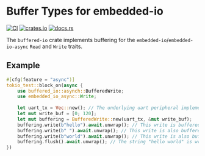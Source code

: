 # Buffer Types for embedded-io

[![CI](https://github.com/rmja/buffered-io/actions/workflows/ci.yaml/badge.svg)](https://github.com/rmja/buffered-io/actions/workflows/ci.yaml)
[![crates.io](https://img.shields.io/crates/v/buffered-io.svg)](https://crates.io/crates/buffered-io)
[![docs.rs](https://docs.rs/buffered-io/badge.svg)](https://docs.rs/buffered-io)

The `buffered-io` crate implements buffering for the `embedded-io`/`embedded-io-async` `Read` and `Write` traits.

## Example

```rust
#[cfg(feature = "async")]
tokio_test::block_on(async {
    use buffered_io::asynch::BufferedWrite;
    use embedded_io_async::Write;
    
    let uart_tx = Vec::new(); // The underlying uart peripheral implementing Write to where buffered bytes are written
    let mut write_buf = [0; 120];
    let mut buffering = BufferedWrite::new(uart_tx, &mut write_buf);
    buffering.write(b"hello").await.unwrap(); // This write is buffered
    buffering.write(b" ").await.unwrap(); // This write is also buffered
    buffering.write(b"world").await.unwrap(); // This write is also buffered
    buffering.flush().await.unwrap(); // The string "hello world" is written to uart in one write
})
```